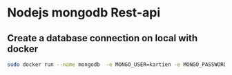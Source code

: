 # Nodejs mongodb Rest-api

## Create a database connection on local with docker
```bash
sudo docker run --name mongodb  -e MONGO_USER=kartien -e MONGO_PASSWORD=mypassword -p 27017:27017 -d mongo
```

